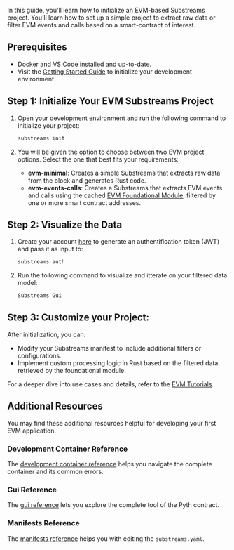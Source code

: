 In this guide, you'll learn how to initialize an EVM-based Substreams project. You’ll learn how to set up a simple project to extract raw data or filter EVM events and calls based on a smart-contract of interest.

## Prerequisites

- Docker and VS Code installed and up-to-date.
- Visit the [Getting Started Guide](https://github.com/streamingfast/substreams-starter) to initialize your development environment.

## Step 1: Initialize Your EVM Substreams Project

1. Open your development environment and run the following command to initialize your project:
    
    ```bash
    substreams init
    ```
    
2. You will be given the option to choose between two EVM project options. Select the one that best fits your requirements:
    - **evm-minimal**: Creates a simple Substreams that extracts raw data from the block and generates Rust code.
    - **evm-events-calls**: Creates a Substreams that extracts EVM events and calls using the cached [EVM Foundational Module](https://substreams.dev/streamingfast/ethereum-common/v0.3.0), filtered by one or more smart contract addresses.


## Step 2: Visualize the Data

1. Create your account [here](https://thegraph.market/) to generate an authentification token (JWT) and pass it as input to: 

    ```bash
    substreams auth
    ```

2. Run the following command to visualize and itterate on your filtered data model:

    ```bash
    Substreams Gui
    ````

## Step 3: Customize your Project: 

After initialization, you can:

- Modify your Substreams manifest to include additional filters or configurations.
- Implement custom processing logic in Rust based on the filtered data retrieved by the foundational module.

For a deeper dive into use cases and details, refer to the [EVM Tutorials](../../tutorials/evm).

## Additional Resources

You may find these additional resources helpful for developing your first EVM application.

### Development Container Reference

The [development container reference](../../references/devcontainer-ref) helps you navigate the complete container and its common errors. 

### Gui Reference

The [gui reference](../../references/gui) lets you explore the complete tool of the Pyth contract.

### Manifests Reference

The [manifests reference](../../references/manifests.md) helps you with editing the `substreams.yaml`.

